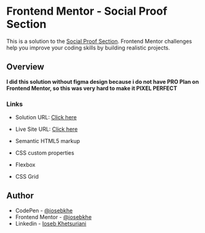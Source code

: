 # Frontend Mentor - Social Proof Section

This is a solution to the [Social Proof Section](https://www.frontendmentor.io/challenges/social-proof-section-6e0qTv_bA). Frontend Mentor challenges help you improve your coding skills by building realistic projects.

## Overview

**I did this solution without figma design because i do not have PRO Plan on Frontend Mentor, so this was very hard to make it PIXEL PERFECT**

### Links

- Solution URL: [Click here](https://www.frontendmentor.io/solutions/social-proof-challenge-H139PZA75)
- Live Site URL: [Click here](https://socialproof-iosebkhe.netlify.app/)

- Semantic HTML5 markup
- CSS custom properties
- Flexbox
- CSS Grid

## Author

- CodePen - [@iosebkhe](https://codepen.io/iosebkhe)
- Frontend Mentor - [@iosebkhe](https://www.frontendmentor.io/profile/yourusername)
- Linkedin - [Ioseb Khetsuriani](https://www.linkedin.com/in/ioseb-khetsuriani-1831801b5/)
